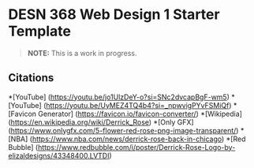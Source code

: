 # DESN 368 Web Design 1 Starter Template

> **NOTE:** This is a work in progress.
## Citations
*[YouTube] (https://youtu.be/jo1UlzDeY-o?si=SNc2dvcapBgF-wm5)
*[YouTube] (https://youtu.be/UyMEZ4TQ4b4?si=_npwvigPYvFSMiQf)
*[Favicon Generator] (https://favicon.io/favicon-converter/)
*[Wikipedia] (https://en.wikipedia.org/wiki/Derrick_Rose)
*[Only GFX] (https://www.onlygfx.com/5-flower-red-rose-png-image-transparent/)
*[NBA] (https://www.nba.com/news/derrick-rose-back-in-chicago)
*[Red Bubble] (https://www.redbubble.com/i/poster/Derrick-Rose-Logo-by-elizaldesigns/43348400.LVTDI)
